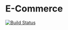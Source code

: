 # E-Commerce


[![Build Status](https://dev.azure.com/DemoPractices/AZ-400/_apis/build/status/7325007.E-Commerce?branchName=master)](https://dev.azure.com/DemoPractices/AZ-400/_build/latest?definitionId=11&branchName=master)
